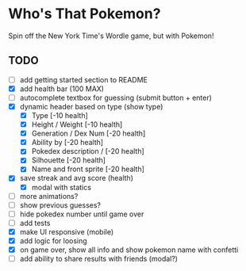 # Who's That Pokemon?

Spin off the New York Time's Wordle game, but with Pokemon!

## TODO

- [ ] add getting started section to README
- [x] add health bar (100 MAX)
- [ ] autocomplete textbox for guessing (submit button + enter)
- [x] dynamic header based on type (show type)
  - [x] Type [-10 health]
  - [x] Height / Weight [-10 health]
  - [x] Generation / Dex Num [-20 health]
  - [x] Ability by [-20 health]
  - [x] Pokedex description / [-20 health]
  - [x] Silhouette [-20 health]
  - [x] Name and front sprite [-20 health]
- [x] save streak and avg score (health)
  - [x] modal with statics
- [ ] more animations?
- [ ] show previous guesses?
- [ ] hide pokedex number until game over
- [ ] add tests
- [x] make UI responsive (mobile)
- [x] add logic for loosing
- [x] on game over, show all info and show pokemon name with confetti
- [ ] add ability to share results with friends (modal?)
